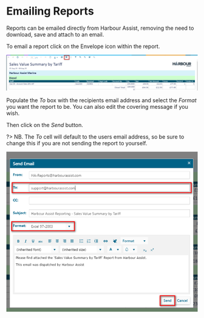 # Emailing Reports

Reports can be emailed directly from Harbour Assist, removing the need to download, save and attach to an email.

To email a report click on the Envelope icon within the report.

![image-20200807161210795](../.gitbook/assets/image-20200807161210795.png)

Populate the _To_ box with the recipients email address and select the _Format_ you want the report to be. You can also edit the covering message if you wish.

Then click on the _Send_ button.

?&gt; NB. The _To_ cell will default to the users email address, so be sure to change this if you are not sending the report to yourself.

![image-20200807161338829](../.gitbook/assets/image-20200807161338829.png)

